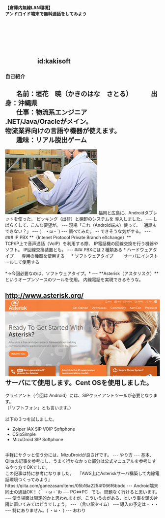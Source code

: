 #### 【倉庫内無線LAN環境】<br>アンドロイド端末で無料通話をしてみよう
　  

　  
　  
　　　　　id:kakisoft
---
### 自己紹介  
　  
**名前**：垣花　暁（かきのはな　さとる）    
　  
**出身**：沖縄県  
　  
**仕事**：物流系エンジニア  
.NET/Java/Oracleがメイン。  
物流業界向けの言語や機器が使えます。  
　  
**趣味**：リアル脱出ゲーム
---
<img src="assets/wh.png"/>  
福岡と広島に、Androidタブレットを使った、  
ピッキング（出荷）と棚卸のシステムを  
導入しました。
---
しばらくして、こんな要望が。
---
現場「これ（Android端末）使って、  
通話もできない？」
---
(｀・ω・´)
---
調べてみた。
--
できそうな気がする。
---
### IP PBX
**（Intenet Protocol Private Branch eXchange）**
<br>
TCP/IP上で音声通話（VoIP）を利用する際、  
IP電話機の回線交換を行う機器やソフト。  
IP回線交換装置とも。
---
### PBXには２種類ある
 * ハードウェアタイプ  
   　専用の機器を使用する
　  
 * ソフトウェアタイプ  
   　サーバにインストールして使用する
<br><br>
*→今回必要なのは、ソフトウェアタイプ。*
---
**Asterisk（アスタリスク）**というオープンソースのツールを使用。
内線電話を実現できるそうな。

http://www.asterisk.org/
<img src="assets/Asterisk_overview.png"/>  
サーバにて使用します。Cent OSを使用しました。
---
クライアント（今回は Android）には、SIPクライアントツールが必要となります。  
（「ソフトフォン」とも言います。）  
<br>
以下の３つを試しました。
 * Zoiper IAX SIP VOIP Softphone
 * CSipSimple
 * MizuDroid SIP Softphone
<br>
手軽にサクッと使う分には、MizuDroidが良さげです。
---
やり方
---
基本、Qiitaの記事を参考にし、うまく行かなかった部分は公式マニュアルを参考にするやり方でOKでした。  
<br>
この記事は特に参考になりました。  
『AWS上にAsteriskサーバ構築して内線電話環境つくってみよう』  
https://qiita.com/ganezasan/items/05b16a2254f066f6bbdc
---
Android端末同士の通話OK！
(｀・ω・´)b
---
PC⇔PC  
でも、問題なく行けると思います。
---
使う場面は限定的かと思われますが、こういうのがある、という事を頭の片隅に置いてみてはどうでしょう。
---
（言い訳タイム）
---
導入の予定は・・・
---
特にありません。(´・ω・`)
---
おわり
